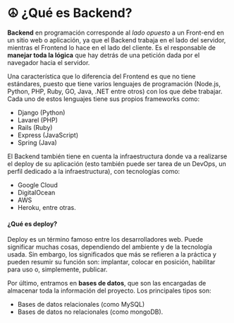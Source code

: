 # ☮ ¿Qué es Backend?



**Backend** en programación corresponde al _lado opuesto_ a un Front-end en un sitio web o aplicación, ya que el Backend trabaja en el lado del servidor, mientras el Frontend lo hace en el lado del cliente. Es el responsable de **manejar toda la lógica** que hay detrás de una petición dada por el navegador hacia el servidor.

Una característica que lo diferencia del Frontend es que no tiene estándares, puesto que tiene varios lenguajes de programación (Node.js, Python, PHP, Ruby, GO, Java, .NET entre otros) con los que debe trabajar. Cada uno de estos lenguajes tiene sus propios frameworks como:

* Django (Python)
* Lavarel (PHP)
* Rails (Ruby)
* Express (JavaScript)
* Spring (Java)

El Backend también tiene en cuenta la infraestructura donde va a realizarse el deploy de su aplicación (esto también puede ser tarea de un DevOps, un perfil dedicado a la infraestructura), con tecnologías como:

* Google Cloud
* DigitalOcean
* AWS
* Heroku, entre otras.

#### ¿Qué es deploy?

Deploy es un término famoso entre los desarrolladores web. Puede significar muchas cosas, dependiendo del ambiente y de la tecnología usada. Sin embargo, los significados que más se refieren a la práctica y pueden resumir su función son: implantar, colocar en posición, habilitar para uso o, simplemente, publicar.

Por último, entramos en **bases de datos**, que son las encargadas de almacenar toda la información del proyecto. Los principales tipos son:

* Bases de datos relacionales (como MySQL)
* Bases de datos no relacionales (como mongoDB).
